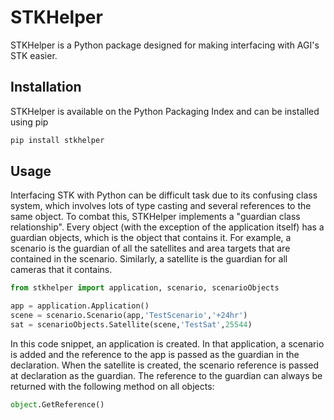 # STKHelper

STKHelper is a Python package designed for making interfacing with AGI's
STK easier. 

## Installation

STKHelper is available on the Python Packaging Index and can be installed 
using pip

```bash
pip install stkhelper
```

## Usage

Interfacing STK with Python can be difficult task due to its confusing 
class system, which involves lots of type casting and several references to the
same object. To combat this, STKHelper implements a "guardian class
relationship". Every object (with the exception of the application itself) has
a guardian objects, which is the object that contains it. For example, a scenario
is the guardian of all the satellites and area targets that are contained in
the scenario. Similarly, a satellite is the guardian for all cameras that it
contains.

```python
from stkhelper import application, scenario, scenarioObjects

app = application.Application()
scene = scenario.Scenario(app,'TestScenario','+24hr')
sat = scenarioObjects.Satellite(scene,'TestSat',25544)
```

In this code snippet, an application is created. In that application, a
scenario is added and the reference to the app is passed as the guardian in the
declaration. When the satellite is created, the scenario reference is passed
at declaration as the guardian. The reference to the guardian can always be
returned with the following method on all objects:

```python
object.GetReference()
```
